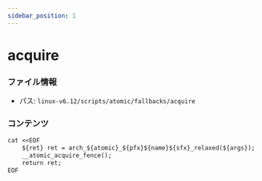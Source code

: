 ```yaml
---
sidebar_position: 1
---
```

# acquire

### ファイル情報

- パス: `linux-v6.12/scripts/atomic/fallbacks/acquire`

### コンテンツ

```txt
cat <<EOF
	${ret} ret = arch_${atomic}_${pfx}${name}${sfx}_relaxed(${args});
	__atomic_acquire_fence();
	return ret;
EOF

```
